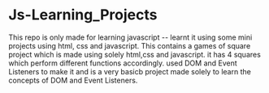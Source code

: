 # Js-Learning_Projects
This repo is only made for learning javascript -- learnt it using some mini projects using html, css and javascript. This contains a games of square project which is made using solely html,css and javascript. it has 4 squares which perform different functions accordingly. used DOM and Event Listeners to make it and is a very basicb project made solely to learn the concepts of DOM and Event Listeners.

